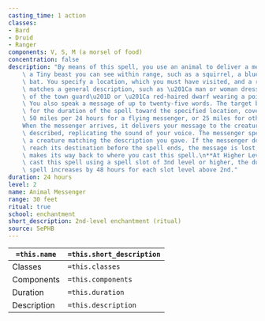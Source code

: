 ```yaml
---
casting_time: 1 action
classes:
- Bard
- Druid
- Ranger
components: V, S, M (a morsel of food)
concentration: false
description: "By means of this spell, you use an animal to deliver a message. Choose\
    \ a Tiny beast you can see within range, such as a squirrel, a blue jay, or a\
    \ bat. You specify a location, which you must have visited, and a recipient who\
    \ matches a general description, such as \u201Ca man or woman dressed in the uniform\
    \ of the town guard\u201D or \u201Ca red-haired dwarf wearing a pointed hat.\u201D\
    \ You also speak a message of up to twenty-five words. The target beast travels\
    \ for the duration of the spell toward the specified location, covering about\
    \ 50 miles per 24 hours for a flying messenger, or 25 miles for other animals.\n\
    When the messenger arrives, it delivers your message to the creature that you\
    \ described, replicating the sound of your voice. The messenger speaks only to\
    \ a creature matching the description you gave. If the messenger doesn\u2019t\
    \ reach its destination before the spell ends, the message is lost, and the beast\
    \ makes its way back to where you cast this spell.\n**At Higher Levels.** If you\
    \ cast this spell using a spell slot of 3nd level or higher, the duration of the\
    \ spell increases by 48 hours for each slot level above 2nd."
duration: 24 hours
level: 2
name: Animal Messenger
range: 30 feet
ritual: true
school: enchantment
short_description: 2nd-level enchantment (ritual)
source: 5ePHB
---
```


| `=this.name` | `=this.short_description` |
| ------------ | ------------------------- |
| Classes      | `=this.classes`           |
| Components   | `=this.components`        |
| Duration     | `=this.duration`          |
| Description  | `=this.description`       |